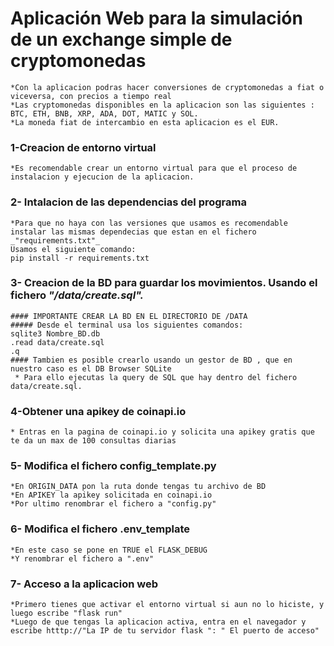 # Aplicación Web para la simulación de un exchange simple de cryptomonedas 
    *Con la aplicacion podras hacer conversiones de cryptomonedas a fiat o viceversa, con precios a tiempo real
    *Las cryptomonedas disponibles en la aplicacion son las siguientes : BTC, ETH, BNB, XRP, ADA, DOT, MATIC y SOL.
    *La moneda fiat de intercambio en esta aplicacion es el EUR.
### 1-Creacion de entorno virtual
    *Es recomendable crear un entorno virtual para que el proceso de instalacion y ejecucion de la aplicacion.
### 2- Intalacion de las dependencias del programa
    *Para que no haya con las versiones que usamos es recomendable instalar las mismas dependecias que estan en el fichero _"requirements.txt"_
    Usamos el siguiente comando:
    pip install -r requirements.txt

### 3- Creacion de la BD para guardar los movimientos. Usando el fichero _"/data/create.sql"._
    #### IMPORTANTE CREAR LA BD EN EL DIRECTORIO DE /DATA
    ##### Desde el terminal usa los siguientes comandos:
    sqlite3 Nombre_BD.db
    .read data/create.sql
    .q
    #### Tambien es posible crearlo usando un gestor de BD , que en nuestro caso es el DB Browser SQLite
     * Para ello ejecutas la query de SQL que hay dentro del fichero data/create.sql.

### 4-Obtener una apikey de coinapi.io
    * Entras en la pagina de coinapi.io y solicita una apikey gratis que te da un max de 100 consultas diarias

### 5- Modifica el fichero config_template.py
    *En ORIGIN_DATA pon la ruta donde tengas tu archivo de BD 
    *En APIKEY la apikey solicitada en coinapi.io
    *Por ultimo renombrar el fichero a "config.py"

### 6- Modifica el fichero .env_template
    *En este caso se pone en TRUE el FLASK_DEBUG
    *Y renombrar el fichero a ".env"    

### 7- Acceso a la aplicacion web
    *Primero tienes que activar el entorno virtual si aun no lo hiciste, y luego escribe "flask run"
    *Luego de que tengas la aplicacion activa, entra en el navegador y escribe htttp://"La IP de tu servidor flask ": " El puerto de acceso"  